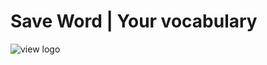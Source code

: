 
#  Save Word | Your vocabulary

![view logo](https://user-images.githubusercontent.com/34953510/210174392-971d103e-11e5-4842-a24e-3ac94d7128f6.png)

